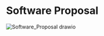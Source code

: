 # **Software Proposal**

![Software_Proposal drawio](https://github.com/Team-309-Weather-Station/EGR314-Spring2024-Team309.github.io/assets/157083379/25cd78c9-edee-48e0-b182-057ef2b2f4b1)
